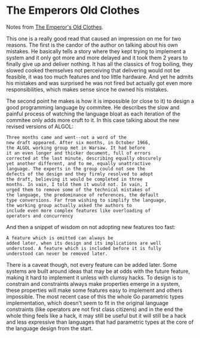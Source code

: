 # The Emperors Old Clothes

Notes from [The Emperor's Old Clothes](https://dl.acm.org/doi/pdf/10.1145/358549.358561).

This one is a really good read that caused an impression on me for two reasons.
The first is the candor of the author on talking about his own mistakes. He basically tells a story where
they kept trying to implement a system and it only got more and more delayed and it took them 2
years to finally give up and deliver nothing. It has all the classics of frog boiling, they slowed
cooked themselves not perceiving that delivering would not be feasible, it was too much features
and too little hardware. And yet he admits his mistakes and was surprised he was not fired but
actually got even more responsibilities, which makes sense since he owned his mistakes.

The second point he makes is how it is impossible (or close to it) to design a good programming
language by commitee. He describes the slow and painful process of watching the language bloat
as each iteration of the commitee only adds more cruft to it. In this case talking about the new
revised versions of ALGOL:

```
Three months came and went--not a word of the
new draft appeared. After six months, in October 1966,
the ALGOL working group met in Warsaw. It had before
it an even longer and thicker document, full of errors
corrected at the last minute, describing equally obscurely
yet another different, and to me, equally unattractive
language. The experts in the group could not see the
defects of the design and they firmly resolved to adopt
the draft, believing it would be completed in three
months. In vain, I told them it would not. In vain, I
urged them to remove some of the technical mistakes of
the language, the predominance of references, the default
type conversions. Far from wishing to simplify the language,
the working group actually asked the authors to
include even more complex features like overloading of
operators and concurrency
```

And then a snippet of wisdom on not adopting new features too fast:

```
A feature which is omitted can always be
added later, when its design and its implications are well
understood. A feature which is included before it is fully
understood can never be removed later. 
```

There is a caveat though, not every feature can be added later. Some systems are built
around ideas that may be at odds with the future feature, making it hard to implement
it unless with clumsy hacks. To design is to constrain and constraints always make properties
emerge in a system, these properties will make some features easy to implement and others
impossible. The most recent case of this the whole Go parametric types implementation, which
doesn't seem to fit in the original language constraints (like operators are not first class
citizens) and in the end the whole thing feels like a hack, it may still be useful but it will
still be a hack and less expressive than languages that had parametric types at the core of the
language design from the start.

